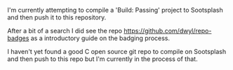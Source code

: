 I'm currently attempting to compile a 'Build: Passing' project to Sootsplash and then push it to this repository.

After a bit of a search I did see the repo https://github.com/dwyl/repo-badges as a introductory guide on the badging process.

I haven't yet found a good C open source git repo to compile on Sootsplash and then push to this repo but I'm currently in the process 
of that.
